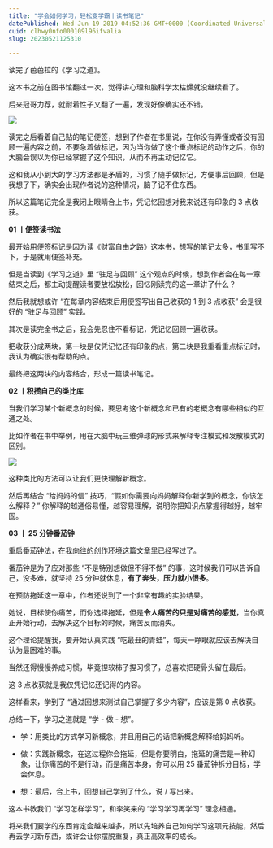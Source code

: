 ```yaml
---
title: "学会如何学习，轻松变学霸丨读书笔记"
datePublished: Wed Jun 19 2019 04:52:36 GMT+0000 (Coordinated Universal Time)
cuid: clhwy0nfo000109l96ifvalia
slug: 20230521125310

---
```


读完了芭芭拉的《学习之道》。

这本书之前在图书馆翻过一次，觉得讲心理和脑科学太枯燥就没继续看了。

后来冠哥力荐，就耐着性子又翻了一遍，发现好像确实还不错。

![](https://cdn.hashnode.com/res/hashnode/image/upload/v1684644741062/10a0ce31-0a8a-4401-91d9-8870159f3b90.jpeg)

读完之后看着自己贴的笔记便签，想到了作者在书里说，在你没有弄懂或者没有回顾一遍内容之前，不要急着做标记，因为当你做了这个重点标记的动作之后，你的大脑会误以为你已经掌握了这个知识，从而不再主动记忆它。

这和我从小到大的学习方法都是矛盾的，习惯了随手做标记，方便事后回顾，但是我想了下，确实会出现作者说的这种情况，脑子记不住东西。

所以这篇笔记完全是我闭上眼睛合上书，凭记忆回想对我来说还有印象的 3 点收获。

**01 丨便签读书法**

最开始用便签标记是因为读《财富自由之路》这本书，想写的笔记太多，书里写不下，于是就用便签补充。

但是当读到《学习之道》里 “驻足与回顾” 这个观点的时候，想到作者会在每一章结束之后，都主动提醒读者要放松放松，回忆刚读完的这一章讲了什么？

然后我就想或许 “在每章内容结束后用便签写出自己收获的 1 到 3 点收获” 会是很好的 “驻足与回顾” 实践。

其次是读完全书之后，我会先忍住不看标记，凭记忆回顾一遍收获。

把收获分成两块，第一块是仅凭记忆还有印象的点，第二块是我重看重点标记时，我认为确实很有帮助的点。

最终把这两块的内容结合，形成一篇读书笔记。

**02 丨积攒自己的类比库**

当我们学习某个新概念的时候，要思考这个新概念和已有的老概念有哪些相似的互通之处。

比如作者在书中举例，用在大脑中玩三维弹球的形式来解释专注模式和发散模式的区别。

![](https://cdn.hashnode.com/res/hashnode/image/upload/v1684644745552/326d4024-15c5-44e3-8365-801924c9e9ac.jpeg)

这种类比的方法可以让我们更快理解新概念。

然后再结合 “给妈妈的信” 技巧，“假如你需要向妈妈解释你新学到的概念，你该怎么解释？” 你解释的越通俗易懂，越容易理解，说明你把知识点掌握得越好，越牢固。

**03 丨 25 分钟番茄钟**

重启番茄钟法，在[我向往的创作环境](http://mp.weixin.qq.com/s?__biz=MzI3MzU5MDA1OQ==&mid=2247485623&idx=1&sn=bbef0440ab19b077406cdb1f6c5b9fa1&chksm=eb21baf3dc5633e5a50674a3461d641f584a472abcbc597cf8dd6da485661ec74b7c7f41efa9&scene=21#wechat_redirect)这篇文章里已经写过了。

番茄钟是为了应对那些 “不是特别想做但不得不做” 的事，这时候我们可以告诉自己，没多难，就坚持 25 分钟就休息，**有了奔头，压力就小很多**。

在预防拖延这一章中，作者还说到了一个非常有趣的实验结果。

她说，目标使你痛苦，而你选择拖延，但是**令人痛苦的只是对痛苦的感觉**，当你真正开始行动，去解决这个目标的时候，痛苦反而消失。

这个理论提醒我，要开始认真实践 “吃最丑的青蛙”，每天一睁眼就应该去解决自认为最困难的事。

当然还得慢慢养成习惯，毕竟捏软柿子捏习惯了，总喜欢把硬骨头留在最后。

这 3 点收获就是我仅凭记忆还记得的内容。

这样看来，学到了 “通过回想来测试自己掌握了多少内容”，应该是第 0 点收获。

总结一下，学习之道就是 “学 - 做 - 想”。

* 学：用类比的方式学习新概念，并且用自己的话把新概念解释给妈妈听。
    
* 做：实践新概念，在这过程你会拖延，但是你要明白，拖延的痛苦是一种幻象，让你痛苦的不是行动，而是痛苦本身，你可以用 25 番茄钟拆分目标，学会休息。
    
* 想：最后，合上书，回想自己学到了什么，说 / 写出来。
    

这本书教我们 “学习怎样学习”，和李笑来的 “学习学习再学习” 理念相通。

将来我们要学的东西肯定会越来越多，所以先培养自己如何学习这项元技能，然后再去学习新东西，或许会让你摆脱重复，真正高效率的成长。